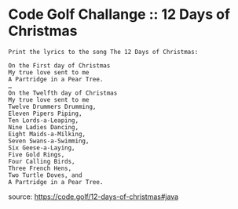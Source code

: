 # Code Golf Challange :: 12 Days of Christmas
```
Print the lyrics to the song The 12 Days of Christmas:

On the First day of Christmas
My true love sent to me
A Partridge in a Pear Tree.
…
On the Twelfth day of Christmas
My true love sent to me
Twelve Drummers Drumming,
Eleven Pipers Piping,
Ten Lords-a-Leaping,
Nine Ladies Dancing,
Eight Maids-a-Milking,
Seven Swans-a-Swimming,
Six Geese-a-Laying,
Five Gold Rings,
Four Calling Birds,
Three French Hens,
Two Turtle Doves, and
A Partridge in a Pear Tree.
```
source: https://code.golf/12-days-of-christmas#java
